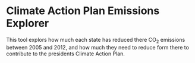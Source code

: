 # Climate Action Plan Emissions Explorer

This tool explors how much each state has reduced there CO<sub>2</sub> emissions between 2005 and 2012, and how much they need to reduce form there to contribute to the presidents Climate Action Plan.
